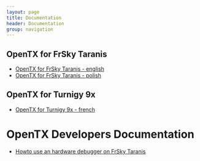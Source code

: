 ```yaml
---
layout: page
title: Documentation
header: Documentation
group: navigation
---
```


## OpenTX for FrSky Taranis

- [OpenTX for FrSky Taranis - english](https://docs.google.com/document/d/1qlh09LzxtpPt7j_aqG8yiOu2yoYMzP9XA-PJA81rDJQ)
- [OpenTX for FrSky Taranis - polish](https://docs.google.com/document/d/1_H0T2a49twiTmHLSmVgGCA2inkCYrdOa52KzNLn2APk)

## OpenTX for Turnigy 9x

- [OpenTX for Turnigy 9x - french](https://docs.google.com/document/d/1EEOyRytOoSxIifFb2CMIQml5a6LPC7WmlZWaKT2nkbw)

# OpenTX Developers Documentation

- [Howto use an hardware debugger on FrSky Taranis](https://docs.google.com/document/d/1qG_68uKkrQq_x09bceWVhwMK9IB5B8ZEJzpvExmSpUk)

